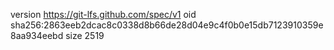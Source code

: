 version https://git-lfs.github.com/spec/v1
oid sha256:2863eeb2dcac8c0338d8b66de28d04e9c4f0b0e15db7123910359e8aa934eebd
size 2519
